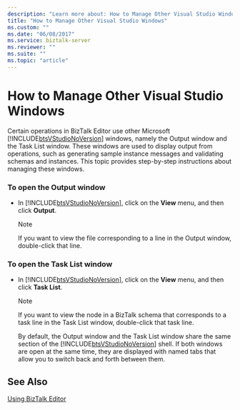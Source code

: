 ```yaml
---
description: "Learn more about: How to Manage Other Visual Studio Windows"
title: "How to Manage Other Visual Studio Windows"
ms.custom: ""
ms.date: "06/08/2017"
ms.service: biztalk-server
ms.reviewer: ""
ms.suite: ""
ms.topic: "article"
---
```

# How to Manage Other Visual Studio Windows
Certain operations in BizTalk Editor use other Microsoft [!INCLUDE[btsVStudioNoVersion](../includes/btsvstudionoversion-md.md)] windows, namely the Output window and the Task List window. These windows are used to display output from operations, such as generating sample instance messages and validating schemas and instances. This topic provides step-by-step instructions about managing these windows.  
  
### To open the Output window  
  
- In [!INCLUDE[btsVStudioNoVersion](../includes/btsvstudionoversion-md.md)], click on the **View** menu, and then click **Output**.  
  
  > [!NOTE]
  >  If you want to view the file corresponding to a line in the Output window, double-click that line.  
  
### To open the Task List window  
  
- In [!INCLUDE[btsVStudioNoVersion](../includes/btsvstudionoversion-md.md)], click on the **View** menu, and then click **Task List**.  
  
  > [!NOTE]
  >  If you want to view the node in a BizTalk schema that corresponds to a task line in the Task List window, double-click that task line.  
  
  By default, the Output window and the Task List window share the same section of the [!INCLUDE[btsVStudioNoVersion](../includes/btsvstudionoversion-md.md)] shell. If both windows are open at the same time, they are displayed with named tabs that allow you to switch back and forth between them.  
  
## See Also  
 [Using BizTalk Editor](../core/using-biztalk-editor.md)
